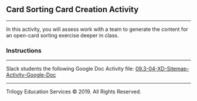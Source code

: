 ## Card Sorting Card Creation Activity
---

In this activity, you will assess work with a team to generate the content for an open-card sorting exercise deeper in class. 

### Instructions

---

Slack students the following Google Doc Activity file:
[09.3-04-XD-Sitemap-Activity-Google-Doc](https://docs.google.com/document/d/1-FraHC_vzLXPyJRC8bJOZZl2GnNbDozO6CgR58JNGJ8/edit?usp=sharing)


---

Trilogy Education Services © 2019. All Rights Reserved.
